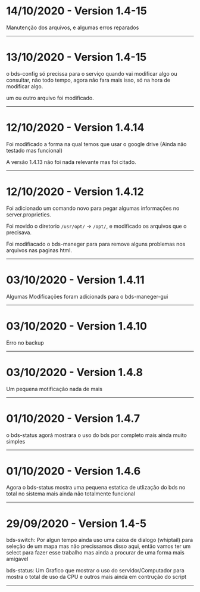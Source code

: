 # 14/10/2020 - Version 1.4-15

Manutenção dos arquivos, e algumas erros reparados

---

# 13/10/2020 - Version 1.4-15

o bds-config só precissa para o serviço quando vai modificar algo ou consultar, não todo tempo, agora não fara mais isso, só na hora de modificar algo.

um ou outro arquivo foi modificado.

---

# 12/10/2020 - Version 1.4.14

Foi modificado a forma na qual temos que usar o google drive (Ainda não testado mas funcional)

A versão 1.4.13 não foi nada relevante mas foi citado.

---

# 12/10/2020 - Version 1.4.12

Foi adicionado um comando novo para pegar algumas informações no server.proprieties.

Foi movido o diretorio `/usr/opt/` -> `/opt/`, e modificado os arquivos que o precisava.

Foi modifiacado o bds-maneger para para remove alguns problemas nos arquivos nas paginas html.

---


# 03/10/2020 - Version 1.4.11

Algumas Modificações foram adicionads para o bds-maneger-gui

---


# 03/10/2020 - Version 1.4.10

Erro no backup

---


# 03/10/2020 - Version 1.4.8

Um pequena motificação nada de mais

---


# 01/10/2020 - Version 1.4.7

o bds-status agorá mostrara o uso do bds por completo mais ainda muito simples

---


# 01/10/2020 - Version 1.4.6

Agora o bds-status mostra uma pequena estatica de utlização do bds no total no sistema mais ainda não totalmente funcional

---


# 29/09/2020 - Version 1.4-5

bds-switch: Por algun tempo ainda uso uma caixa de dialogo (whiptail) para seleção de um mapa mas não precissamos disso aqui, então vamos ter um select para fazer esse trabalho mas ainda a procurar de uma forma mais amigavel

bds-status: Um Grafico que mostrar o uso do servidor/Computador para mostra o total de uso da CPU e outros mais ainda em contrução do script

---

